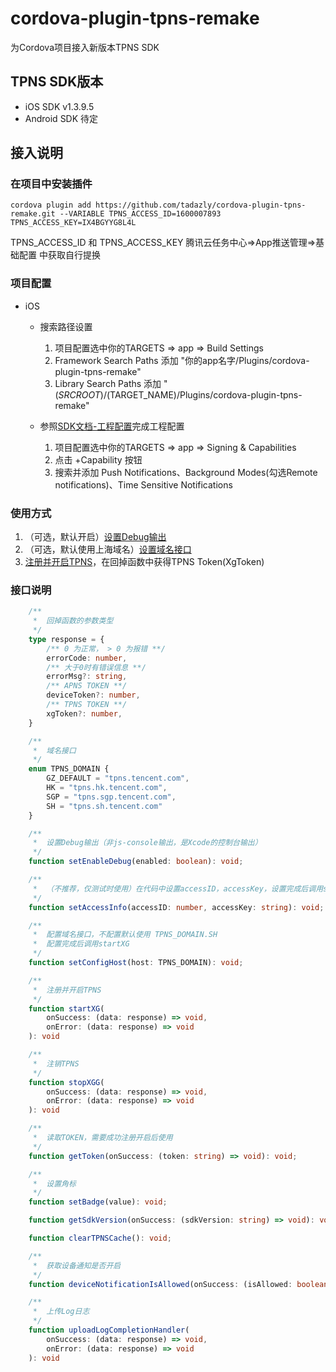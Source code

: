 # cordova-plugin-tpns-remake

为Cordova项目接入新版本TPNS SDK

## TPNS SDK版本
- iOS SDK          v1.3.9.5
- Android SDK      待定

## 接入说明
### 在项目中安装插件

``` shell
cordova plugin add https://github.com/tadazly/cordova-plugin-tpns-remake.git --VARIABLE TPNS_ACCESS_ID=1600007893 TPNS_ACCESS_KEY=IX4BGYYG8L4L
```
TPNS_ACCESS_ID 和 TPNS_ACCESS_KEY 腾讯云任务中心=>App推送管理=>基础配置 中获取自行提换

### 项目配置
- iOS
    - 搜索路径设置
        
        1. 项目配置选中你的TARGETS => app => Build Settings
        2. Framework Search Paths 添加 "你的app名字/Plugins/cordova-plugin-tpns-remake"
        3. Library Search Paths 添加 "$(SRCROOT)/$(TARGET_NAME)/Plugins/cordova-plugin-tpns-remake"

    - 参照[SDK文档-工程配置](https://cloud.tencent.com/document/product/548/36663#.E5.B7.A5.E7.A8.8B.E9.85.8D.E7.BD.AE)完成工程配置
    
        1. 项目配置选中你的TARGETS => app => Signing & Capabilities
        2. 点击 +Capability 按钮
        3. 搜索并添加 Push Notifications、Background Modes(勾选Remote notifications)、Time Sensitive Notifications

### 使用方式

1. （可选，默认开启）[设置Debug输出](https://github.com/tadazly/cordova-plugin-tpns-remake/blob/main/www/tpns.js#L11)
2. （可选，默认使用上海域名）[设置域名接口](https://github.com/tadazly/cordova-plugin-tpns-remake/blob/main/www/tpns.js#L19)
3.  [注册并开启TPNS](https://github.com/tadazly/cordova-plugin-tpns-remake/blob/main/www/tpns.js#L23)，在回掉函数中获得TPNS Token(XgToken)

### 接口说明
``` typescript
    /**
     *  回掉函数的参数类型
     */
    type response = {
        /** 0 为正常， > 0 为报错 **/
        errorCode: number,
        /** 大于0时有错误信息 **/
        errorMsg?: string,
        /** APNS TOKEN **/
        deviceToken?: number,
        /** TPNS TOKEN **/
        xgToken?: number,
    }

    /**
     *  域名接口
     */ 
    enum TPNS_DOMAIN {
        GZ_DEFAULT = "tpns.tencent.com",
        HK = "tpns.hk.tencent.com",
        SGP = "tpns.sgp.tencent.com",
        SH = "tpns.sh.tencent.com"
    }

    /**
     *  设置Debug输出（非js-console输出，是Xcode的控制台输出）
     */
    function setEnableDebug(enabled: boolean): void;

    /**
     *  （不推荐，仅测试时使用）在代码中设置accessID，accessKey，设置完成后调用startXG
     */
    function setAccessInfo(accessID: number, accessKey: string): void;

    /**
     *  配置域名接口，不配置默认使用 TPNS_DOMAIN.SH
     *  配置完成后调用startXG
     */ 
    function setConfigHost(host: TPNS_DOMAIN): void;

    /**
     *  注册并开启TPNS
     */
    function startXG(
        onSuccess: (data: response) => void, 
        onError: (data: response) => void
    ): void

    /**
     *  注销TPNS
     */
    function stopXGG(
        onSuccess: (data: response) => void, 
        onError: (data: response) => void
    ): void

    /**
     *  读取TOKEN，需要成功注册开启后使用
     */
    function getToken(onSuccess: (token: string) => void): void;

    /**
     *  设置角标
     */
    function setBadge(value): void;

    function getSdkVersion(onSuccess: (sdkVersion: string) => void): void;

    function clearTPNSCache(): void;

    /**
     *  获取设备通知是否开启
     */
    function deviceNotificationIsAllowed(onSuccess: (isAllowed: boolean) => void): void;

    /**
     *  上传Log日志
     */
    function uploadLogCompletionHandler(
        onSuccess: (data: response) => void, 
        onError: (data: response) => void
    ): void
```
